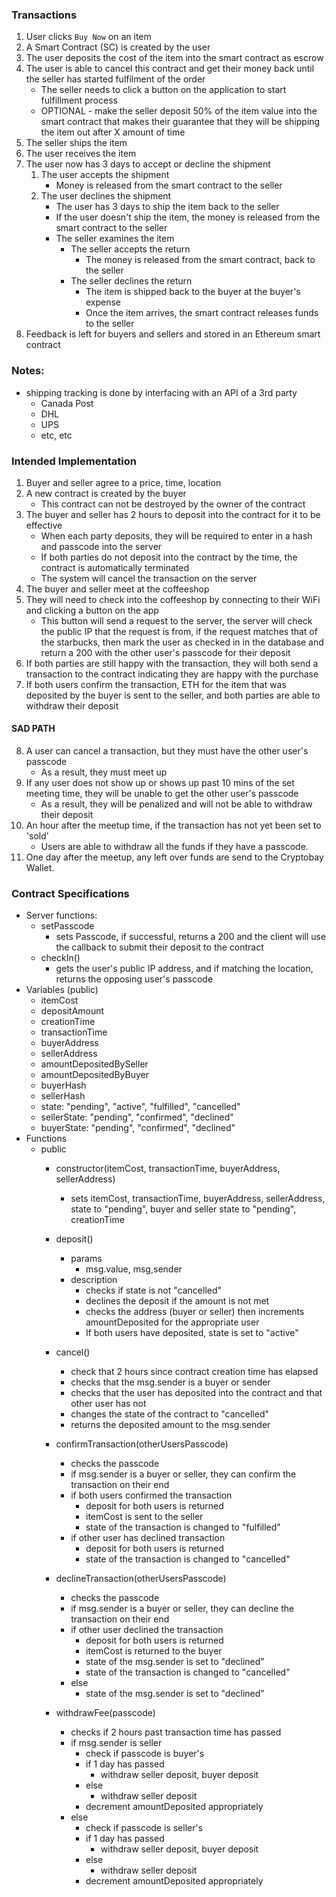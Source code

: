 ### Transactions

1. User clicks ```Buy Now``` on an item
2. A Smart Contract (SC) is created by the user
3. The user deposits the cost of the item into the smart contract as escrow
4. The user is able to cancel this contract and get their money back until the seller has started fulfilment of the order
    - The seller needs to click a button on the application to start fulfillment process
    - OPTIONAL - make the seller deposit 50% of the item value into the smart contract that makes their guarantee that they will be shipping the item out after X amount of time
5. The seller ships the item
6. The user receives the item
7. The user now has 3 days to accept or decline the shipment 
    1. The user accepts the shipment
        - Money is released from the smart contract to the seller
    2. The user declines the shipment
        - The user has 3 days to ship the item back to the seller
        - If the user doesn't ship the item, the money is released from the smart contract to the seller
        - The seller examines the item
            - The seller accepts the return
                - The money is released from the smart contract, back to the seller
            - The seller declines the return
                - The item is shipped back to the buyer at the buyer's expense 
                - Once the item arrives, the smart contract releases funds to the seller
8. Feedback is left for buyers and sellers and stored in an Ethereum smart contract

### Notes:
- shipping tracking is done by interfacing with an API of a 3rd party
    - Canada Post
    - DHL
    - UPS
    - etc, etc

### Intended Implementation
1. Buyer and seller agree to a price, time, location
2. A new contract is created by the buyer
    - This contract can not be destroyed by the owner of the contract
3. The buyer and seller has 2 hours to deposit into the contract for it to be effective
    - When each party deposits, they will be required to enter in a hash and passcode into the server
    - If both parties do not deposit into the contract by the time, the contract is automatically terminated
    - The system will cancel the transaction on the server
4. The buyer and seller meet at the coffeeshop
5. They will need to check into the coffeeshop by connecting to their WiFi and clicking a button on the app
    - This button will send a request to the server, the server will check the public IP that the request is from, if the request matches that of the starbucks, then mark the user as checked in in the database and return a 200 with the other user's passcode for their deposit
6. If both parties are still happy with the transaction, they will both send a transaction to the contract indicating they are happy with the purchase
7. If both users confirm the transaction, ETH for the item that was deposited by the buyer is sent to the seller, and both parties are able to withdraw their deposit

#### SAD PATH
8. A user can cancel a transaction, but they must have the other user's passcode
    - As a result, they must meet up
9. If any user does not show up or shows up past 10 mins of the set meeting time, they will be unable to get the other user's passcode 
    - As a result, they will be penalized and will not be able to withdraw their deposit
10. An hour after the meetup time, if the transaction has not yet been set to 'sold'
    - Users are able to withdraw all the funds if they have a passcode.
11. One day after the meetup, any left over funds are send to the Cryptobay Wallet. 

### Contract Specifications
- Server functions:
    - setPasscode
        - sets Passcode, if successful, returns a 200 and the client will use the callback to submit their deposit to the contract
    - checkIn()
        - gets the user's public IP address, and if matching the location, returns the opposing user's passcode
- Variables (public)
    - itemCost
    - depositAmount
    - creationTime
    - transactionTime
    - buyerAddress
    - sellerAddress
    - amountDepositedBySeller
    - amountDepositedByBuyer
    - buyerHash
    - sellerHash
    - state: "pending", "active", "fulfilled", "cancelled"
    - sellerState: "pending", "confirmed", "declined"
    - buyerState: "pending", "confirmed", "declined"
- Functions
    - public
        - constructor(itemCost, transactionTime, buyerAddress, sellerAddress)
            - sets itemCost, transactionTime, buyerAddress, sellerAddress, state to "pending", buyer and seller state to "pending", creationTime

        - deposit()
            - params
                - msg.value, msg,sender
            - description
                - checks if state is not "cancelled"
                - declines the deposit if the amount is not met
                - checks the address (buyer or seller) then increments amountDeposited for the appropriate user
                - If both users have deposited, state is set to "active"

        - cancel() 
            - check that 2 hours since contract creation time has elapsed
            - checks that the msg.sender is a buyer or sender
            - checks that the user has deposited into the contract and that other user has not
            - changes the state of the contract to "cancelled"
            - returns the deposited amount to the msg.sender
        
        - confirmTransaction(otherUsersPasscode)
            - checks the passcode
            - if msg.sender is a buyer or seller, they can confirm the transaction on their end
            - if both users confirmed the transaction
                - deposit for both users is returned
                - itemCost is sent to the seller
                - state of the transaction is changed to "fulfilled"
            - if other user has declined transaction
                - deposit for both users is returned
                - state of the transaction is changed to "cancelled"

        - declineTransaction(otherUsersPasscode)
            - checks the passcode
            - if msg.sender is a buyer or seller, they can decline the transaction on their end
            - if other user declined the transaction
                - deposit for both users is returned
                - itemCost is returned to the buyer
                - state of the msg.sender is set to "declined"
                - state of the transaction is changed to "cancelled"
            - else
                - state of the msg.sender is set to "declined"

        - withdrawFee(passcode)
            - checks if 2 hours past transaction time has passed
            - if msg.sender is seller
                - check if passcode is buyer's
                - if 1 day has passed    
                    - withdraw seller deposit, buyer deposit
                - else
                    - withdraw seller deposit
                - decrement amountDeposited appropriately 
            - else 
                - check if passcode is seller's
                - if 1 day has passed    
                    - withdraw seller deposit, buyer deposit
                - else
                    - withdraw seller deposit
                - decrement amountDeposited appropriately
